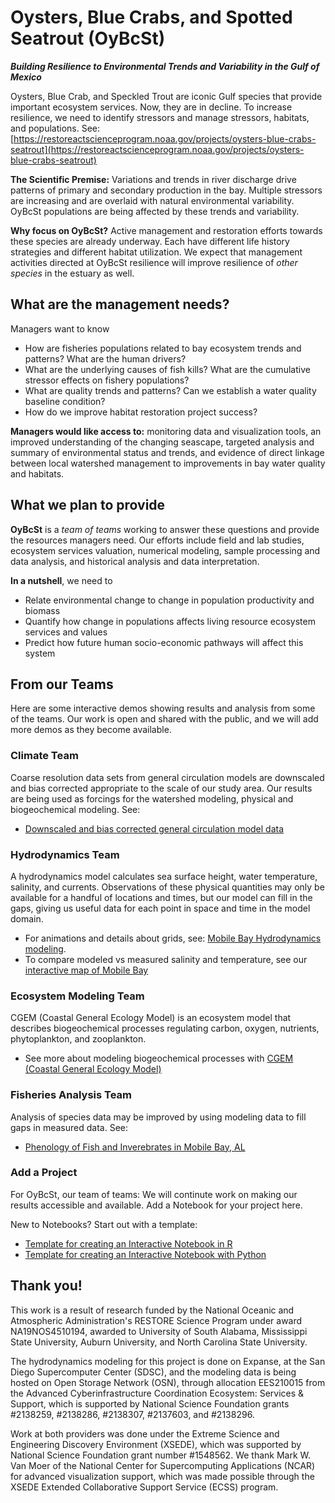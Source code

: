# Oysters, Blue Crabs, and Spotted Seatrout (OyBcSt)
***Building Resilience to Environmental Trends and Variability in the Gulf of Mexico***

Oysters, Blue Crab, and Speckled Trout are iconic Gulf species that provide important ecosystem services. Now, they are in decline. To increase resilience, we need to identify stressors and manage stressors, habitats, and populations.
See: [https://restoreactscienceprogram.noaa.gov/projects/oysters-blue-crabs-seatrout](https://restoreactscienceprogram.noaa.gov/projects/oysters-blue-crabs-seatrout)

**The Scientific Premise:** Variations and trends in river discharge drive patterns of primary and secondary production in the bay. Multiple stressors are increasing and are overlaid with natural environmental variability. OyBcSt populations are being affected by these trends and variability.

**Why focus on OyBcSt?** Active management and restoration efforts towards these species are already underway. Each have different life history strategies and different habitat utilization.  We expect that management activities directed at OyBcSt resilience will improve resilience of *other species* in the estuary as well.

## What are the management needs?
Managers want to know
- How are fisheries populations related to bay ecosystem trends and patterns? What are the human drivers?
- What are the underlying causes of fish kills? What are the cumulative stressor effects on fishery populations?
- What are quality trends and patterns? Can we establish a water quality baseline condition?
- How do we improve habitat restoration project success?

**Managers would like access to:** monitoring data and visualization tools, an improved understanding of the changing seascape, targeted analysis and summary of environmental status and trends, and evidence of direct linkage between local watershed management to improvements in bay water quality and habitats. 

## What we plan to provide

**OyBcSt** is a *team of teams* working to answer these questions and provide the resources managers need.  Our efforts include field and lab studies, ecosystem services valuation, numerical modeling, sample processing and data analysis, and historical analysis and data interpretation.

**In a nutshell**, we need to 
- Relate environmental change to change in population productivity and biomass 
- Quantify how change in populations affects living resource ecosystem services and values
- Predict how future human socio-economic pathways will affect this system

## From our Teams
Here are some interactive demos showing results and analysis from some of the teams.  Our work is open and shared with the public, and we will add more demos as they become available.

### Climate Team
Coarse resolution data sets from general circulation models are downscaled and bias corrected appropriate to the scale of our study area. Our results are being used as forcings for the watershed modeling, physical and biogeochemical modeling. See:
- [Downscaled and bias corrected general circulation model data](https://github.com/OyBcSt/Climate_data)

### Hydrodynamics Team
A hydrodynamics model calculates sea surface height, water temperature, salinity, and currents. Observations of these physical quantities may only be available for a handful of locations and times, but our model can fill in the gaps, giving us useful data for each point in space and time in the model domain.
- For animations and details about grids, see: [Mobile Bay Hydrodynamics modeling](https://github.com/OyBcSt/oybcst-hydro).
- To compare modeled vs measured salinity and temperature, see our [interactive map of Mobile Bay](https://lisalenorelowe.shinyapps.io/shiny-mb/)

### Ecosystem Modeling Team
CGEM (Coastal General Ecology Model) is an ecosystem model that describes biogeochemical processes regulating carbon, oxygen, nutrients, phytoplankton, and zooplankton. 
- See more about modeling biogeochemical processes with [CGEM (Coastal General Ecology Model)](https://github.com/OyBcSt/cgem-schism)

### Fisheries Analysis Team
Analysis of species data may be improved by using modeling data to fill gaps in measured data.  See:
- [Phenology of Fish and Inverebrates in Mobile Bay, AL](https://github.com/OyBcSt/oybcst-fish)

### Add a Project
For OyBcSt, our team of teams: We will continute work on making our results accessible and available.  Add a Notebook for your project here.

New to Notebooks?  Start out with a template:
- [Template for creating an Interactive Notebook in R](https://github.com/OyBcSt/project-template-r)
- [Template for creating an Interactive Notebook with Python](https://github.com/OyBcSt/project-template-python)


## Thank you!
This work is a result of research funded by the National Oceanic and Atmospheric Administration's RESTORE Science Program under award NA19NOS4510194, awarded to University of South Alabama, Mississippi State University, Auburn University, and North Carolina State University.

The hydrodynamics modeling for this project is done on Expanse, at the San Diego Supercomputer Center (SDSC), and the modeling data is being hosted on Open Storage Network (OSN), through allocation EES210015 from the Advanced Cyberinfrastructure Coordination Ecosystem: Services & Support, which is supported by National Science Foundation grants #2138259, #2138286, #2138307, #2137603, and #2138296.

Work at both providers was done under the Extreme Science and Engineering Discovery Environment (XSEDE), which was supported by National Science Foundation grant number #1548562.  We thank Mark W. Van Moer of the National Center for Supercomputing Applications (NCAR) for advanced visualization support, which was made possible through the XSEDE Extended Collaborative Support Service (ECSS) program.
